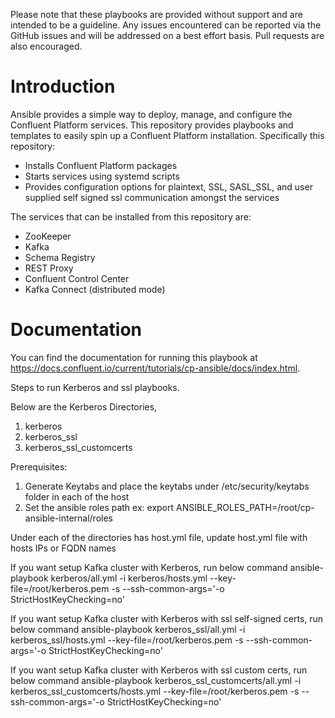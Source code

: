 Please note that these playbooks are provided without support and are intended to be a guideline. Any issues encountered can be reported via the GitHub issues and will be addressed on a best effort basis. Pull requests are also encouraged.

# Introduction

Ansible provides a simple way to deploy, manage, and configure the Confluent Platform services. This repository provides playbooks and templates to easily spin up a Confluent Platform installation. Specifically this repository:

* Installs Confluent Platform packages
* Starts services using systemd scripts
* Provides configuration options for plaintext, SSL, SASL_SSL, and user supplied self signed ssl communication amongst the services

The services that can be installed from this repository are:

* ZooKeeper
* Kafka
* Schema Registry
* REST Proxy
* Confluent Control Center
* Kafka Connect (distributed mode)

# Documentation

You can find the documentation for running this playbook at https://docs.confluent.io/current/tutorials/cp-ansible/docs/index.html.

Steps to run Kerberos and ssl playbooks.

Below are the Kerberos Directories,
1. kerberos
2. kerberos_ssl
3. kerberos_ssl_customcerts

Prerequisites:
1. Generate Keytabs and place the keytabs under /etc/security/keytabs folder in each of the host
2. Set the ansible roles path
ex: export ANSIBLE_ROLES_PATH=/root/cp-ansible-internal/roles

Under each of the directories has host.yml file, update host.yml file with hosts IPs or FQDN names

If you want setup Kafka cluster with Kerberos, run below command
ansible-playbook kerberos/all.yml -i kerberos/hosts.yml --key-file=/root/kerberos.pem -s --ssh-common-args='-o StrictHostKeyChecking=no'

If you want setup Kafka cluster with Kerberos with ssl self-signed certs, run below command
ansible-playbook kerberos_ssl/all.yml -i kerberos_ssl/hosts.yml --key-file=/root/kerberos.pem -s --ssh-common-args='-o StrictHostKeyChecking=no'

If you want setup Kafka cluster with Kerberos with ssl custom certs, run below command
ansible-playbook kerberos_ssl_customcerts/all.yml -i kerberos_ssl_customcerts/hosts.yml --key-file=/root/kerberos.pem -s --ssh-common-args='-o StrictHostKeyChecking=no' 
